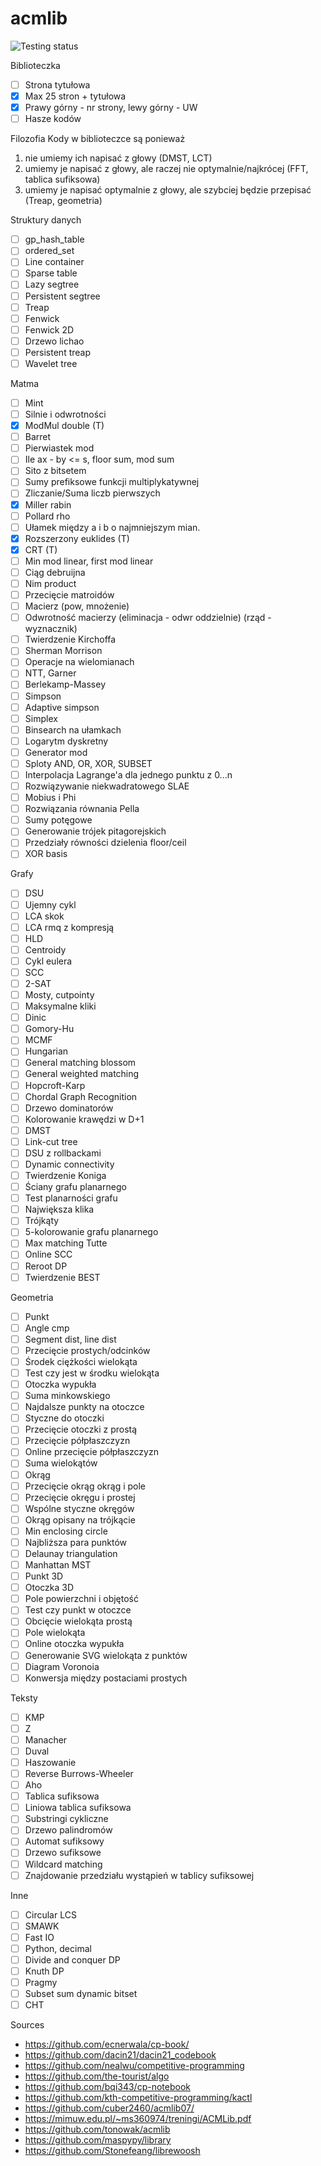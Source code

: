 # acmlib
![Testing status](https://github.com/ahsoltan/acmlib/actions/workflows/verify.yml/badge.svg)

Biblioteczka
- [ ] Strona tytułowa
- [x] Max 25 stron + tytułowa
- [x] Prawy górny - nr strony, lewy górny - UW
- [ ] Hasze kodów

Filozofia
Kody w biblioteczce są ponieważ
1. nie umiemy ich napisać z głowy (DMST, LCT)
2. umiemy je napisać z głowy, ale raczej nie optymalnie/najkrócej (FFT, tablica sufiksowa)
3. umiemy je napisać optymalnie z głowy, ale szybciej będzie przepisać (Treap, geometria)

Struktury danych
- [ ] gp_hash_table
- [ ] ordered_set
- [ ] Line container
- [ ] Sparse table
- [ ] Lazy segtree
- [ ] Persistent segtree
- [ ] Treap
- [ ] Fenwick
- [ ] Fenwick 2D
- [ ] Drzewo lichao
- [ ] Persistent treap
- [ ] Wavelet tree

Matma
- [ ] Mint
- [ ] Silnie i odwrotności
- [x] ModMul double (T)
- [ ] Barret
- [ ] Pierwiastek mod
- [ ] Ile ax - by <= s, floor sum, mod sum
- [ ] Sito z bitsetem
- [ ] Sumy prefiksowe funkcji multiplykatywnej
- [ ] Zliczanie/Suma liczb pierwszych
- [x] Miller rabin
- [ ] Pollard rho
- [ ] Ułamek między a i b o najmniejszym mian.
- [x] Rozszerzony euklides (T)
- [x] CRT (T)
- [ ] Min mod linear, first mod linear
- [ ] Ciąg debruijna
- [ ] Nim product
- [ ] Przecięcie matroidów
- [ ] Macierz (pow, mnożenie)
- [ ] Odwrotność macierzy (eliminacja - odwr oddzielnie) (rząd - wyznacznik)
- [ ] Twierdzenie Kirchoffa
- [ ] Sherman Morrison
- [ ] Operacje na wielomianach
- [ ] NTT, Garner
- [ ] Berlekamp-Massey
- [ ] Simpson
- [ ] Adaptive simpson
- [ ] Simplex
- [ ] Binsearch na ułamkach
- [ ] Logarytm dyskretny
- [ ] Generator mod
- [ ] Sploty AND, OR, XOR, SUBSET
- [ ] Interpolacja Lagrange'a dla jednego punktu z 0...n
- [ ] Rozwiązywanie niekwadratowego SLAE
- [ ] Mobius i Phi
- [ ] Rozwiązania równania Pella
- [ ] Sumy potęgowe
- [ ] Generowanie trójek pitagorejskich
- [ ] Przedziały równości dzielenia floor/ceil
- [ ] XOR basis

Grafy
- [ ] DSU
- [ ] Ujemny cykl
- [ ] LCA skok
- [ ] LCA rmq z kompresją
- [ ] HLD
- [ ] Centroidy
- [ ] Cykl eulera
- [ ] SCC
- [ ] 2-SAT
- [ ] Mosty, cutpointy
- [ ] Maksymalne kliki
- [ ] Dinic
- [ ] Gomory-Hu
- [ ] MCMF
- [ ] Hungarian
- [ ] General matching blossom
- [ ] General weighted matching
- [ ] Hopcroft-Karp
- [ ] Chordal Graph Recognition
- [ ] Drzewo dominatorów
- [ ] Kolorowanie krawędzi w D+1
- [ ] DMST
- [ ] Link-cut tree
- [ ] DSU z rollbackami
- [ ] Dynamic connectivity
- [ ] Twierdzenie Koniga
- [ ] Ściany grafu planarnego
- [ ] Test planarności grafu
- [ ] Największa klika
- [ ] Trójkąty
- [ ] 5-kolorowanie grafu planarnego
- [ ] Max matching Tutte
- [ ] Online SCC
- [ ] Reroot DP
- [ ] Twierdzenie BEST

Geometria
- [ ] Punkt
- [ ] Angle cmp
- [ ] Segment dist, line dist
- [ ] Przecięcie prostych/odcinków
- [ ] Środek ciężkości wielokąta
- [ ] Test czy jest w środku wielokąta
- [ ] Otoczka wypukła
- [ ] Suma minkowskiego
- [ ] Najdalsze punkty na otoczce
- [ ] Styczne do otoczki
- [ ] Przecięcie otoczki z prostą
- [ ] Przecięcie półpłaszczyzn
- [ ] Online przecięcie półpłaszczyzn
- [ ] Suma wielokątów
- [ ] Okrąg
- [ ] Przecięcie okrąg okrąg i pole
- [ ] Przecięcie okręgu i prostej
- [ ] Wspólne styczne okręgów
- [ ] Okrąg opisany na trójkącie
- [ ] Min enclosing circle
- [ ] Najbliższa para punktów
- [ ] Delaunay triangulation
- [ ] Manhattan MST
- [ ] Punkt 3D
- [ ] Otoczka 3D
- [ ] Pole powierzchni i objętość
- [ ] Test czy punkt w otoczce
- [ ] Obcięcie wielokąta prostą
- [ ] Pole wielokąta
- [ ] Online otoczka wypukła
- [ ] Generowanie SVG wielokąta z punktów
- [ ] Diagram Voronoia
- [ ] Konwersja między postaciami prostych

Teksty
- [ ] KMP
- [ ] Z
- [ ] Manacher
- [ ] Duval
- [ ] Haszowanie
- [ ] Reverse Burrows-Wheeler
- [ ] Aho
- [ ] Tablica sufiksowa
- [ ] Liniowa tablica sufiksowa
- [ ] Substringi cykliczne
- [ ] Drzewo palindromów
- [ ] Automat sufiksowy
- [ ] Drzewo sufiksowe
- [ ] Wildcard matching
- [ ] Znajdowanie przedziału wystąpień w tablicy sufiksowej

Inne
- [ ] Circular LCS
- [ ] SMAWK
- [ ] Fast IO
- [ ] Python, decimal
- [ ] Divide and conquer DP
- [ ] Knuth DP
- [ ] Pragmy
- [ ] Subset sum dynamic bitset
- [ ] CHT

Sources
- https://github.com/ecnerwala/cp-book/
- https://github.com/dacin21/dacin21_codebook
- https://github.com/nealwu/competitive-programming
- https://github.com/the-tourist/algo
- https://github.com/bqi343/cp-notebook
- https://github.com/kth-competitive-programming/kactl
- https://github.com/cuber2460/acmlib07/
- https://mimuw.edu.pl/~ms360974/treningi/ACMLib.pdf
- https://github.com/tonowak/acmlib
- https://github.com/maspypy/library
- https://github.com/Stonefeang/librewoosh
